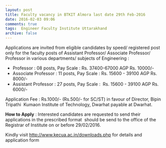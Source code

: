 ```yaml
---
layout: post
title: Faculty vacancy in BTKIT Almora last date 29th Feb-2016   
date: 2016-02-03 09:06
comments: true
tags:  Engineer Faculty Institute Uttarakhand 
archive: false
---
```

Applications are invited from eligible candidates by speed/ registered post only for the faculty posts of Assistant Professor/ Associate Professor/ Professor in various departments/ subjects of Engineering :

- Professor : 08 posts, Pay Scale : Rs. 37400-67000 AGP Rs. 10000/-  
- Associate Professor : 11 posts, Pay Scale : Rs. 15600 - 39100 AGP Rs. 8000/-
- Assistant Professor : 27 posts, Pay Scale :  Rs. 15600 - 39100 AGP Rs. 6000/- 

Application Fee : Rs.1000/- (Rs.500/- for SC/ST) in favour of Director, Bipin  Tripathi  Kumaon Institute of Technology, Dwarhat payable at Dwarhat.

**How to Apply** : Interested candidates are requested to send their applications in the prescribed format  should be send to the office of the Registrar of Institute on or before 29/02/2016.

Kindly visit <http://www.kecua.ac.in/downloads.php> for details and application form 



